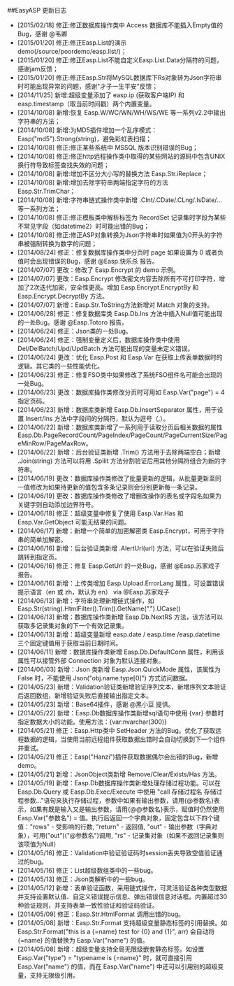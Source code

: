 ##EasyASP 更新日志
- [2015/02/18] 修正:修正数据库操作类中 Access 数据库不能插入Empty值的Bug，感谢 @韦卿
- [2015/01/20] 修正:修正Easp.List的演示demo(/source/poordemo/easp.list/)；
- [2015/01/20] 修正:修正Easp.List不能自定义Easp.List.Data分隔符的问题，感谢jam反馈；
- [2015/01/20] 修正:修正Easp.Str将MySQL数据库下Rs对象转为Json字符串时可能出现异常的问题，感谢"才子一生平安"反馈；
- [2014/11/25] 新增:超级变量添加了 easp.ip (获取客户端IP) 和 easp.timestamp（取当前时间戳）两个内置变量。
- [2014/10/08] 新增:恢复 Easp.W/WC/WN/WH/WS/WE 等一系列v2.2中输出字符串的方法；
- [2014/10/08] 新增:为MD5插件增加一个乱序模式：Easp("md5").Strong(string)，避免彩虹表扫描；
- [2014/10/08] 修正:修正某些系统中 MSSQL 版本识别错误的Bug；
- [2014/10/08] 修正:修正http远程操作类中取得的某些网站的源码中包含UNIX换行符导致标签查找失效的问题；
- [2014/10/08] 新增:增加不区分大小写的替换方法 Easp.Str.iReplace；
- [2014/10/08] 新增:增加去除字符串两端指定字符的方法 Easp.Str.TrimChar；
- [2014/10/08] 新增:字符串链式操作类中新增 .CInt/.CDate/.CLng/.IsDate/... 等一系列方法；
- [2014/10/08] 修正:修正模板类中解析标签为 RecordSet 记录集时字段为某些不常见字段（如datetime2）时可能出错的Bug；
- [2014/10/08] 修正:修正ASP对象转换为Json字符串时如果值为0开头的字符串被强制转换为数字的问题；
- [2014/08/24] 修正：修复数据库操作类中分页时 page 如果设置为 0 或者负值时会出现错误的Bug，感谢 @Easp.快乐杀 报告。
- [2014/07/07] 更改：修改了 Easp.Encrypt 的 demo 示例。
- [2014/07/07] 更改：Easp.Encrypt 修改密文内容去除所有不可打印字符，增加了2次迭代加密，安全性更高。增加 Easp.Encrypt.EncryptBy 和 Easp.Encrypt.DecryptBy 方法。
- [2014/07/07] 新增：Easp.Str.ToString方法新增对 Match 对象的支持。
- [2014/06/28] 修正：修复数据库类 Easp.Db.Ins 方法中插入Null值可能出现的一处Bug。感谢 @Easp.Totoro 报告。
- [2014/06/24] 修正：Json类的一处Bug。
- [2014/06/24] 修正：强制变量定义后，数据库操作类中使用 Del/DelBatch/Upd/UpdBatch 方法可能出现的变量未定义错误。
- [2014/06/24] 更改：优化 Easp.Post 和 Easp.Var 在获取上传表单数据时的逻辑。其它类的一些性能优化。
- [2014/06/23] 修正：修复FSO类中如果修改了系统FSO组件名可能会出现的一处Bug。
- [2014/06/23] 更改：数据库操作类修改分页时可用如 Easp.Var("page") = 4 指定页码。
- [2014/06/23] 新增：数据库类新增 Easp.Db.InsertSeparator 属性，用于设置 Insert/Ins 方法中字段间的分隔符，默认为逗号（,）。
- [2014/06/22] 新增：数据库类新增了一系列用于读取分页后相关数据的属性 Easp.Db.PageRecordCount/PageIndex/PageCount/PageCurrentSize/PageMinRow/PageMaxRow。
- [2014/06/22] 新增：后台验证类新增 .Trim() 方法用于去除两端空白；新增 .Join(string) 方法可以将用 .Spilit 方法分割验证后用其他分隔符组合为新的字符串。
- [2014/06/19] 更改：数据库操作类修改了批量更新的逻辑，从批量更新至同一值修改为如果待更新的值包含多条记录则会分别更新每一条记录。
- [2014/06/19] 更改：数据库操作类修改了增删改操作的表名或字段名如果为关键字则自动添加边界符号。
- [2014/06/18] 修正：超级变量中修复了使用 Easp.Var.Has 和 Easp.Var.GetObject 可能无结果的问题。
- [2014/06/17] 新增：新增一个简单的加密解密类 Easp.Encrypt，可用于字符串的简单加解密。
- [2014/06/16] 新增：后台验证类新增 .AlertUrl(url) 方法，可以在验证失败后跳转到指定页。
- [2014/06/16] 修正：修复 Easp.GetUrl 的一处Bug，感谢 @Easp.苏家戏子 报告。
- [2014/06/16] 新增：上传类增加 Easp.Upload.ErrorLang 属性，可设置错误提示语言（en 或 zh，默认为 en） via @Easp.苏家戏子
- [2014/06/13] 新增：字符串处理新增链式操作，如 Easp.Str(string).HtmlFilter().Trim().GetName(".").UCase()
- [2014/06/13] 新增：数据库操作类新增 Easp.Db.NextRS 方法，该方法可以获取多记录集对象的下一个有效记录集。
- [2014/06/13] 新增：超级变量新增 easp.date / easp.time /easp.datetime 三个固定键值用于获取当前日期时间。
- [2014/06/11] 新增：数据库操作类新增 Easp.Db.DefaultConn 属性，利用该属性可以接管外部 Connection 对象为默认连接对象。
- [2014/06/03] 新增：Json 类新增 Easp.Json.QuickMode 属性，该属性为 False 时，不能使用 Json("obj.name.type[0]") 方式访问数据。
- [2014/05/23] 新增：Validation验证类新增验证序列文本，新增序列文本验证后返回数组，新增验证失败后直接输出指定文本。
- [2014/05/23] 新增：Base64插件，感谢 @黑小豆 提供。
- [2014/05/22] 新增：Easp.Db数据库操作类新增sql语句中使用 {var} 参数时指定数据大小的功能。使用方法：{var:nvarchar(300)}
- [2014/05/21] 修正：Easp.Http类中 SetHeader 方法的Bug。优化了获取远程数据的逻辑，当使用当前远程组件获取数据出错时会自动切换到下一个组件并重试。
- [2014/05/21] 修正：Easp("Hanzi")插件获取数据偶尔会出错的Bug，新增demo。
- [2014/05/21] 新增：JsonObject类新增 Remove/Clear/Exists/Has 方法。
- [2014/05/19] 新增：Easp.Db数据库操作类新增处理存储过程功能。可以在Easp.Db.Query 或 Easp.Db.Exec/Execute 中使用 "call 存储过程名 存储过程参数..."语句来执行存储过程，参数中如果有输出参数，请用{@参数名}表示，如果有既是输入又是输出参数，请用{@@参数名}表示，赋值时仍然使用 Easp.Var("参数名") = 值。执行后返回一个字典对象，固定包含以下四个键值："rows" - 受影响的行数, "return" - 返回值, "out" - 输出参数（字典对象），可用("out")("@参数名")调用, "rs" - 记录集对象（如果不返回记录集则该项值为Null）
- [2014/05/16] 修正：Validation中验证验证码时session丢失导致空值验证通过的bug。
- [2014/05/16] 修正：List超级数组类中的一些bug。
- [2014/05/13] 修正：Json类解析中的一些bug。
- [2014/05/12] 新增：表单验证函数，采用链式操作，可灵活验证各种类型数据并支持设置默认值、自定义错误提示信息、弹出错误信息对话框。内置超过30种验证规则，并支持表单一致性验证和验证码验证。
- [2014/05/09] 修正：Easp.Str.HtmlFormat 调用出错的bug。
- [2014/05/08] 新增：Easp.Str.Format 支持超级变量静态标签的引用替换。如 Easp.Str.Format("this is a {=name} test for {0} and {1}", arr) 会自动将 {=name} 的值替换为 Easp.Var("name") 的值。
- [2014/05/08] 新增：超级变量支持全局无限级嵌套静态标签。如设置 Easp.Var("type") = "typename is {=name}" 时，就可直接引用 Easp.Var("name") 的值，而在 Easp.Var("name") 中还可以引用别的超级变量，支持无限级引用。